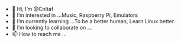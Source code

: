 - 👋 Hi, I’m @Cnltaf
- 👀 I’m interested in ...Music, Raspberry Pi, Emulators
- 🌱 I’m currently learning ...To be a better human, Learn Linux better.
- 💞️ I’m looking to collaborate on ...
- 📫 How to reach me ...

<!---
Cnltaf/Cnltaf is a ✨ special ✨ repository because its `README.md` (this file) appears on your GitHub profile.
You can click the Preview link to take a look at your changes.
--->
